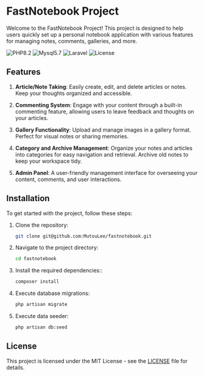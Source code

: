 # FastNotebook Project

Welcome to the FastNotebook Project! This project is designed to help users quickly set up a personal notebook application with various features for managing notes, comments, galleries, and more.

![PHP8.2](https://img.shields.io/badge/PHP-8.2%2B-%23268af1#pic_center)
![Mysql5.7](https://img.shields.io/badge/Mysql-5.7%2B-%23268af1#pic_center)
![Laravel](https://img.shields.io/badge/Laravel-10%2B-%23268af1#pic_center)
![License](https://img.shields.io/badge/License-MIT-%23268af1#pic_center)

## Features

1. **Article/Note Taking**: Easily create, edit, and delete articles or notes. Keep your thoughts organized and accessible.

2. **Commenting System**: Engage with your content through a built-in commenting feature, allowing users to leave feedback and thoughts on your articles.

3. **Gallery Functionality**: Upload and manage images in a gallery format. Perfect for visual notes or sharing memories.

4. **Category and Archive Management**: Organize your notes and articles into categories for easy navigation and retrieval. Archive old notes to keep your workspace tidy.

5. **Admin Panel**: A user-friendly management interface for overseeing your content, comments, and user interactions.

## Installation

To get started with the project, follow these steps:

1. Clone the repository:
    ```bash
   git clone git@github.com:MutouLee/fastnotebook.git
2. Navigate to the project directory:
    ```bash
   cd fastnotebook
3. Install the required dependencies::
    ```bash
   composer install
4. Execute database migrations:
    ```bash
   php artisan migrate
5. Execute data seeder:
    ```bash
   php artisan db:seed

## License

This project is licensed under the MIT License - see the [LICENSE](LICENSE) file for details.


